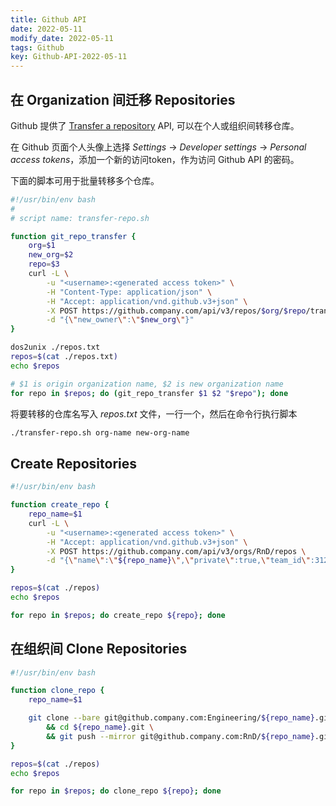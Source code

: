 ```yaml
---
title: Github API
date: 2022-05-11
modify_date: 2022-05-11
tags: Github
key: Github-API-2022-05-11
---
```


## 在 Organization 间迁移 Repositories

Github 提供了 [Transfer a repository](https://docs.github.com/en/rest/repos/repos#transfer-a-repository) API, 可以在个人或组织间转移仓库。

在 Github 页面个人头像上选择 *Settings* -> *Developer settings* -> *Personal access tokens*，添加一个新的访问token，作为访问 Github API 的密码。

下面的脚本可用于批量转移多个仓库。

<!--more-->

```sh
#!/usr/bin/env bash
#
# script name: transfer-repo.sh

function git_repo_transfer {
    org=$1
    new_org=$2
    repo=$3
    curl -L \
        -u "<username>:<generated access token>" \
        -H "Content-Type: application/json" \
        -H "Accept: application/vnd.github.v3+json" \
        -X POST https://github.company.com/api/v3/repos/$org/$repo/transfer \
        -d "{\"new_owner\":\"$new_org\"}"
}

dos2unix ./repos.txt
repos=$(cat ./repos.txt)
echo $repos

# $1 is origin organization name, $2 is new organization name
for repo in $repos; do (git_repo_transfer $1 $2 "$repo"); done
```

将要转移的仓库名写入 *repos.txt* 文件，一行一个，然后在命令行执行脚本

```sh
./transfer-repo.sh org-name new-org-name
```

## Create Repositories

```sh
#!/usr/bin/env bash

function create_repo {
    repo_name=$1
    curl -L \
        -u "<username>:<generated access token>" \
        -H "Accept: application/vnd.github.v3+json" \
        -X POST https://github.company.com/api/v3/orgs/RnD/repos \
        -d "{\"name\":\"${repo_name}\",\"private\":true,\"team_id\":3126}"
}

repos=$(cat ./repos)
echo $repos

for repo in $repos; do create_repo ${repo}; done
```

## 在组织间 Clone Repositories

```sh
#!/usr/bin/env bash

function clone_repo {
    repo_name=$1

    git clone --bare git@github.company.com:Engineering/${repo_name}.git \
        && cd ${repo_name}.git \
        && git push --mirror git@github.company.com:RnD/${repo_name}.git
}

repos=$(cat ./repos)
echo $repos

for repo in $repos; do clone_repo ${repo}; done
```
